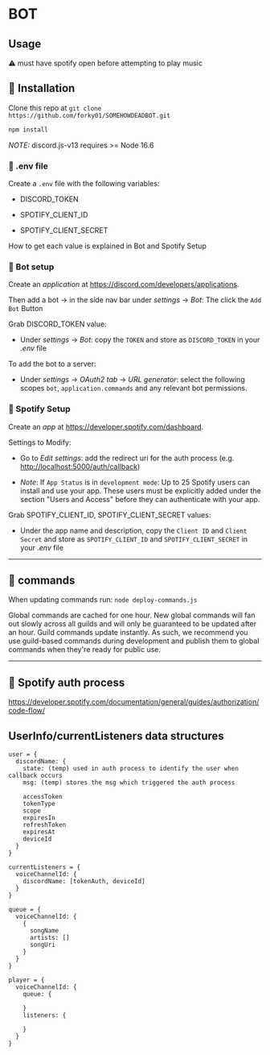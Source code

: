 # BOT

## Usage

:warning: must have spotify open before attempting to play music

## 🔧 Installation

Clone this repo at `git clone https://github.com/forky01/SOMEHOWDEADBOT.git`

```sh
npm install
```

_NOTE:_ discord.js-v13 requires >= Node 16.6

### 📝 .env file

Create a `.env` file with the following variables:

- DISCORD_TOKEN

- SPOTIFY_CLIENT_ID

- SPOTIFY_CLIENT_SECRET

How to get each value is explained in Bot and Spotify Setup

### 🤖 Bot setup

Create an _application_ at <https://discord.com/developers/applications>.

Then add a bot -> in the side nav bar under _settings_ -> _Bot_: The click the `Add Bot` Button

Grab DISCORD_TOKEN value:

- Under _settings_ -> _Bot_: copy the `TOKEN` and store as `DISCORD_TOKEN` in your _.env_ file

To add the bot to a server:

- Under _settings_ -> _OAuth2 tab_ -> _URL generator_: select the following scopes `bot`, `application.commands` and any relevant bot permissions.

### 🎸 Spotify Setup

Create an _app_ at <https://developer.spotify.com/dashboard>.

Settings to Modify:

- Go to _Edit settings_: add the redirect uri for the auth process (e.g. <http://localhost:5000/auth/callback>)

- _Note_: If `App Status` is in `development mode`: Up to 25 Spotify users can install and use your app. These users must be explicitly added under the section "Users and Access" before they can authenticate with your app.

Grab SPOTIFY_CLIENT_ID, SPOTIFY_CLIENT_SECRET values:

- Under the app name and description, copy the `Client ID` and `Client Secret` and store as `SPOTIFY_CLIENT_ID` and `SPOTIFY_CLIENT_SECRET` in your _.env_ file

---

## 📣 commands

When updating commands run: `node deploy-commands.js`

Global commands are cached for one hour. New global commands will fan out slowly across all guilds and will only be guaranteed to be updated after an hour. Guild commands update instantly. As such, we recommend you use guild-based commands during development and publish them to global commands when they're ready for public use.

---

## 🔐 Spotify auth process

<https://developer.spotify.com/documentation/general/guides/authorization/code-flow/>

## UserInfo/currentListeners data structures

```
user = {
  discordName: {
    state: (temp) used in auth process to identify the user when callback occurs
    msg: (temp) stores the msg which triggered the auth process

    accessToken
    tokenType
    scope
    expiresIn
    refreshToken
    expiresAt
    deviceId
  }
}
```

```
currentListeners = {
  voiceChannelId: {
    discordName: [tokenAuth, deviceId]
  }
}

queue = {
  voiceChannelId: {
    {
      songName
      artists: []
      songUri
    }
  }
}

player = {
  voiceChannelId: {
    queue: {

    }
    listeners: {

    }
  }
}
```
